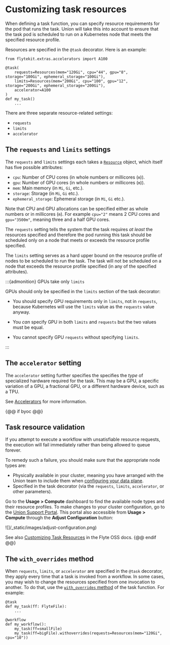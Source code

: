 # Customizing task resources

When defining a task function, you can specify resource requirements for the pod that runs the task.
Union will take this into account to ensure that the task pod is scheduled to run on a Kubernetes node that meets the specified resource profile.

Resources are specified in the `@task` decorator. Here is an example:

```{code-block} python
from flytekit.extras.accelerators import A100

@task(
    requests=Resources(mem="120Gi", cpu="44", gpu="8", storage="100Gi", ephemeral_storage="100Gi"),
    limits=Resources(mem="200Gi", cpu="100", gpu="12", storage="200Gi", ephemeral_storage="200Gi"),
    accelerator=A100
)
def my_task()
    ...
```

There are three separate resource-related settings:

* `requests`
* `limits`
* `accelerator`

## The `requests` and `limits` settings

The `requests` and `limits` settings each takes a [`Resource`](https://docs.flyte.org/en/latest/api/flytekit/generated/flytekit.Resources.html#flytekit-resources) object, which itself has five possible attributes:

* `cpu`: Number of CPU cores (in whole numbers or millicores (`m`)).
* `gpu`: Number of GPU cores (in whole numbers or millicores (`m`)).
* `mem`: Main memory (in `Mi`, `Gi`, etc.).
* `storage`: Storage (in `Mi`,  `Gi` etc.).
* `ephemeral_storage`: Ephemeral storage (in `Mi`,  `Gi` etc.).

Note that CPU and GPU allocations can be specified either as whole numbers or in millicores (`m`). For example `cpu="2"` means 2 CPU cores and `gpu="3500m"`, meaning three and a half GPU cores.

The `requests` setting tells the system that the task requires _at least_ the resources specified and therefore the pod running this task should be scheduled only on a node that meets or exceeds the resource profile specified.

The `limits` setting serves as a hard upper bound on the resource profile of nodes to be scheduled to run the task.
The task will not be scheduled on a node that exceeds the resource profile specified (in any of the specified attributes).

:::{admonition} GPUs take only `limits`

GPUs should only be specified in the `limits` section of the task decorator:

* You should specify GPU requirements only in `limits`, not in `requests`, because Kubernetes will use the `limits` value as the `requests` value anyway.

* You *can* specify GPU in both `limits` and `requests` but the two values must be equal.

* You cannot specify GPU `requests` without specifying `limits`.

:::

## The `accelerator` setting

The `accelerator` setting further specifies the specifies the *type* of specialized hardware required for the task.
This may be a GPU, a specific variation of a GPU, a fractional GPU, or a different hardware device, such as a TPU.

See [Accelerators](accelerators) for more information.

{@@ if byoc @@}
## Task resource validation

If you attempt to execute a workflow with unsatisfiable resource requests, the execution will fail immediately rather than being allowed to queue forever.

To remedy such a failure, you should make sure that the appropriate node types are:
* Physically available in your cluster, meaning you have arranged with the Union team to include them when [configuring your data plane](../../../data-plane-setup/configuring-your-data-plane).
* Specified in the task decorator (via the `requests`, `limits`, `accelerator`, or other parameters).

Go to the **Usage > Compute** dashboard to find the available node types and their resource profiles.
To make changes to your cluster configuration, go to the [Union Support Portal](https://get.support.union.ai/servicedesk/customer/portal/1/group/6/create/30).
This portal also accessible from **Usage > Compute** through the **Adjust Configuration** button:

![]/_static/images/adjust-configuration.png)

See also [Customizing Task Resources](https://docs.flyte.org/en/latest/deployment/configuration/customizable_resources.html#task-resources) in the Flyte OSS docs.
{@@ endif @@}

## The `with_overrides` method

When `requests`, `limits`, or `accelerator` are specified in the `@task` decorator, they apply every time that a task is invoked from a workflow.
In some cases, you may wish to change the resources specified from one invocation to another.
To do that, use the [`with_overrides` method](https://docs.flyte.org/en/latest/flytesnacks/examples/productionizing/customizing_resources.html#resource-with-overrides) of the task function.
For example:

```{code-block} python
@task
def my_task(ff: FlyteFile):
    ...

@workflow
def my_workflow():
    my_task(ff=smallFile)
    my_task(ff=bigFile).withoverrides(requests=Resources(mem="120Gi", cpu="10"))
```
